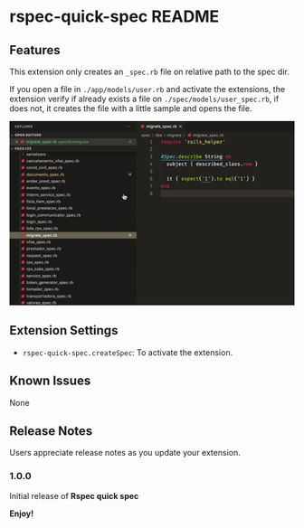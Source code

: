 # rspec-quick-spec README

## Features

This extension only creates an `_spec.rb` file on relative path to the spec dir.

If you open a file in `./app/models/user.rb` and activate the extensions, the extension verify if already exists a file on `./spec/models/user_spec.rb`, if does not, it creates the file with a little sample and opens the file.

![THE feature](./images/feature.gif)


## Extension Settings

* `rspec-quick-spec.createSpec`: To activate the extension.

## Known Issues

None

## Release Notes

Users appreciate release notes as you update your extension.

### 1.0.0

Initial release of **Rspec quick spec**

**Enjoy!**
